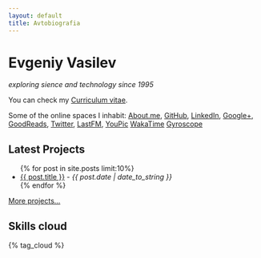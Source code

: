 ```yaml
---
layout: default
title: Avtobiografia
---
```


<div id="card">
  <h1>Evgeniy Vasilev</h1>
  <em>exploring sience and technology since 1995</em>
</div>

You can check my [Curriculum vitae](/cv.html).

Some of the online spaces I inhabit:
 [About.me](http://about.me/aquilax),
 [GitHub](https://github.com/aquilax),
 [LinkedIn](http://linkedin.com/in/aquilax),
 [Google+](https://plus.google.com/+EvgeniyVasilev),
 [GoodReads](http://www.goodreads.com/user/show/2821810-evgeniy-vasilev),
 [Twitter](http://twitter.com/aquilax),
 [LastFM](http://www.last.fm/user/aquilax),
 [YouPic](https://youpic.com/photographer/aquilax)
 [WakaTime](https://wakatime.com/@aquilax)
 [Gyroscope](https://gyrosco.pe/aquilax/)

<div id="projects">
  <h2>Latest Projects</h2>
  <ul>
    {% for post in site.posts limit:10%}
      <li><a href="{{ post.url }}">{{ post.title }}</a> - <em>{{ post.date | date_to_string }}</em></li>
    {% endfor %}
  </ul>
  <p class="ar"><a href="/projects.html">More projects…</a></p>
</div>

<div class='cloud'>
  <h2>Skills cloud</h2>
	{% tag_cloud %}
</div>
